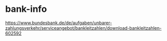 # bank-info

https://www.bundesbank.de/de/aufgaben/unbarer-zahlungsverkehr/serviceangebot/bankleitzahlen/download-bankleitzahlen-602592